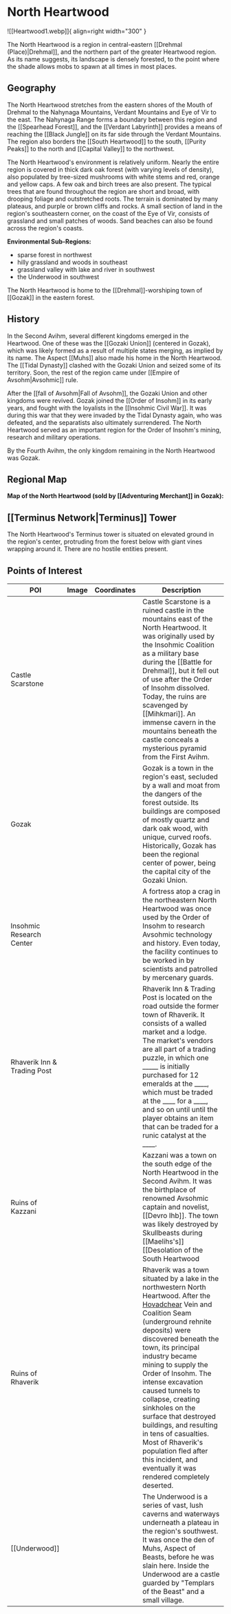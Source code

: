 # North Heartwood

![[Heartwood1.webp]]{ align=right width="300" }

The North Heartwood is a region in central-eastern [[Drehmal (Place)|Drehmal]], and the northern part of the greater Heartwood region. As its name suggests, its landscape is densely forested, to the point where the shade allows mobs to spawn at all times in most places.

## Geography

The North Heartwood stretches from the eastern shores of the Mouth of Drehmal to the Nahynaga Mountains, Verdant Mountains and Eye of Vir to the east. The Nahynaga Range forms a boundary between this region and the [[Spearhead Forest]], and the [[Verdant Labyrinth]] provides a means of reaching the [[Black Jungle]] on its far side through the Verdant Mountains. The region also borders the [[South Heartwood]] to the south, [[Purity Peaks]] to the north and [[Capital Valley]] to the northwest.

The North Heartwood's environment is relatively uniform. Nearly the entire region is covered in thick dark oak forest (with varying levels of density), also populated by tree-sized mushrooms with white stems and red, orange and yellow caps. A few oak and birch trees are also present. The typical trees that are found throughout the region are short and broad, with drooping foliage and outstretched roots. The terrain is dominated by many plateaus, and purple or brown cliffs and rocks. A small section of land in the region's southeastern corner, on the coast of the Eye of Vir, consists of grassland and small patches of woods. Sand beaches can also be found across the region's coasts.

**Environmental Sub-Regions:**
- sparse forest in northwest
- hilly grassland and woods in southeast
- grassland valley with lake and river in southwest
- the Underwood in southwest

The North Heartwood is home to the [[Drehmal]]-worshiping town of [[Gozak]] in the eastern forest.

## History

In the Second Avihm, several different kingdoms emerged in the Heartwood. One of these was the [[Gozaki Union]] (centered in Gozak), which was likely formed as a result of multiple states merging, as implied by its name. The Aspect [[Muhs]] also made his home in the North Heartwood. The [[Tidal Dynasty]] clashed with the Gozaki Union and seized some of its territory. Soon, the rest of the region came under [[Empire of Avsohm|Avsohmic]] rule.

After the [[fall of Avsohm|Fall of Avsohm]], the Gozaki Union and other kingdoms were revived. Gozak joined the [[Order of Insohm]] in its early years, and fought with the loyalists in the [[Insohmic Civil War]]. It was during this war that they were invaded by the Tidal Dynasty again, who was defeated, and the separatists also ultimately surrendered. The North Heartwood served as an important region for the Order of Insohm's mining, research and military operations.

By the Fourth Avihm, the only kingdom remaining in the North Heartwood was Gozak.

## Regional Map

**Map of the North Heartwood (sold by [[Adventuring Merchant]] in Gozak):**

## [[Terminus Network|Terminus]] Tower

The North Heartwood's Terminus tower is situated on elevated ground in the region's center, protruding from the forest below with giant vines wrapping around it. There are no hostile entities present.

## Points of Interest

| POI | Image | Coordinates | Description |
|-|-|-|-|
| Castle Scarstone |  |  | Castle Scarstone is a ruined castle in the mountains east of the North Heartwood. It was originally used by the Insohmic Coalition as a military base during the [[Battle for Drehmal]], but it fell out of use after the Order of Insohm dissolved. Today, the ruins are scavenged by [[Mihkmari]]. An immense cavern in the mountains beneath the castle conceals a mysterious pyramid from the First Avihm. |
| Gozak |  |  | Gozak is a town in the region's east, secluded by a wall and moat from the dangers of the forest outside. Its buildings are composed of mostly quartz and dark oak wood, with unique, curved roofs. Historically, Gozak has been the regional center of power, being the capital city of the Gozaki Union. |
| Insohmic Research Center |  |  | A fortress atop a crag in the northeastern North Heartwood was once used by the Order of Insohm to research Avsohmic technology and history. Even today, the facility continues to be worked in by scientists and patrolled by mercenary guards. |
| Rhaverik Inn & Trading Post |  |  | Rhaverik Inn & Trading Post is located on the road outside the former town of Rhaverik. It consists of a walled market and a lodge. The market's vendors are all part of a trading puzzle, in which one _____ is initially purchased for 12 emeralds at the ____, which must be traded at the ____ for a ____, and so on until until the player obtains an item that can be traded for a runic catalyst at the ____. |
| Ruins of Kazzani |  |  | Kazzani was a town on the south edge of the North Heartwood in the Second Avihm. It was the birthplace of renowned Avsohmic captain and novelist, [[Devro Ihb]]. The town was likely destroyed by Skullbeasts during [[Maelihs's]] [[Desolation of the South Heartwood|desolation of the South Heartwood]]. |
| Ruins of Rhaverik |  |  | Rhaverik was a town situated by a lake in the northwestern North Heartwood. After the [Hovadchear](/Lore/Historical_Figures/Hovadchear_Myrik/) Vein and Coalition Seam (underground rehnite deposits) were discovered beneath the town, its principal industry became mining to supply the Order of Insohm. The intense excavation caused tunnels to collapse, creating sinkholes on the surface that destroyed buildings, and resulting in tens of casualties. Most of Rhaverik's population fled after this incident, and eventually it was rendered completely deserted. |
| [[Underwood]] |  |  | The Underwood is a series of vast, lush caverns and waterways underneath a plateau in the region's southwest. It was once the den of Muhs, Aspect of Beasts, before he was slain here. Inside the Underwood are a castle guarded by "Templars of the Beast" and a small village. |
